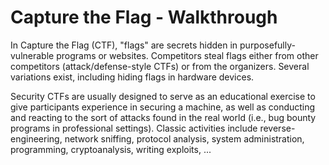 # Capture the Flag - Walkthrough

In Capture the Flag (CTF), "flags" are secrets hidden in purposefully-vulnerable programs or websites. Competitors steal flags either from other competitors (attack/defense-style CTFs) or from the organizers. Several variations exist, including hiding flags in hardware devices.

Security CTFs are usually designed to serve as an educational exercise to give participants experience in securing a machine, as well as conducting and reacting to the sort of attacks found in the real world (i.e., bug bounty programs in professional settings). Classic activities include reverse-engineering, network sniffing, protocol analysis, system administration, programming, cryptoanalysis, writing exploits, ...

